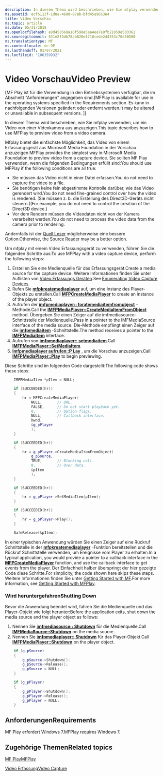 ```yaml
---
description: In diesem Thema wird beschrieben, wie Sie mfplay verwenden, um ein Video von einer Videokamera aus anzuzeigen.
ms.assetid: ecf6113f-1d8e-4680-87ab-bfd45a9663e4
title: Video Vorschau
ms.topic: article
ms.date: 05/31/2018
ms.openlocfilehash: e9d458568a18f598e5aa4ee7e8fb21059e503362
ms.sourcegitcommit: 831e8f3db78ab820e1710cede244553c70e50500
ms.translationtype: MT
ms.contentlocale: de-DE
ms.lasthandoff: 01/07/2021
ms.locfileid: "106359932"
---
```

# <a name="video-preview"></a><span data-ttu-id="64139-103">Video Vorschau</span><span class="sxs-lookup"><span data-stu-id="64139-103">Video Preview</span></span>

<span data-ttu-id="64139-104">\[MF Play ist für die Verwendung in den Betriebssystemen verfügbar, die im Abschnitt "Anforderungen" angegeben sind.</span><span class="sxs-lookup"><span data-stu-id="64139-104">\[MFPlay is available for use in the operating systems specified in the Requirements section.</span></span> <span data-ttu-id="64139-105">Es kann in nachfolgenden Versionen geändert oder entfernt werden.</span><span class="sxs-lookup"><span data-stu-id="64139-105">It may be altered or unavailable in subsequent versions.</span></span> <span data-ttu-id="64139-106">\]</span><span class="sxs-lookup"><span data-stu-id="64139-106">\]</span></span>

<span data-ttu-id="64139-107">In diesem Thema wird beschrieben, wie Sie mfplay verwenden, um ein Video von einer Videokamera aus anzuzeigen.</span><span class="sxs-lookup"><span data-stu-id="64139-107">This topic describes how to use MFPlay to preview video from a video camera.</span></span>

<span data-ttu-id="64139-108">Mfplay bietet die einfachste Möglichkeit, das Video von einem Erfassungsgerät aus Microsoft Media Foundation in der Vorschau anzuzeigen.</span><span class="sxs-lookup"><span data-stu-id="64139-108">MFPlay provides the simplest way in Microsoft Media Foundation to preview video from a capture device.</span></span> <span data-ttu-id="64139-109">Sie sollten MF Play verwenden, wenn die folgenden Bedingungen erfüllt sind:</span><span class="sxs-lookup"><span data-stu-id="64139-109">You should use MFPlay if the following conditions are all true:</span></span>

-   <span data-ttu-id="64139-110">Sie müssen das Video nicht in einer Datei erfassen.</span><span class="sxs-lookup"><span data-stu-id="64139-110">You do not need to capture the video to a file.</span></span>
-   <span data-ttu-id="64139-111">Sie benötigen keine fein abgestimmte Kontrolle darüber, wie das Video gerendert wird.</span><span class="sxs-lookup"><span data-stu-id="64139-111">You do not need fine-grained control over how the video is rendered.</span></span> <span data-ttu-id="64139-112">(Sie müssen z. b. die Erstellung des Direct3D-Geräts nicht steuern.)</span><span class="sxs-lookup"><span data-stu-id="64139-112">(For example, you do not need to control the creation of the Direct3D device.)</span></span>
-   <span data-ttu-id="64139-113">Vor dem Rendern müssen die Videodaten nicht von der Kamera verarbeitet werden.</span><span class="sxs-lookup"><span data-stu-id="64139-113">You do not need to process the video data from the camera prior to rendering.</span></span>

<span data-ttu-id="64139-114">Andernfalls ist der [Quell Leser](source-reader.md) möglicherweise eine bessere Option.</span><span class="sxs-lookup"><span data-stu-id="64139-114">Otherwise, the [Source Reader](source-reader.md) may be a better option.</span></span>

<span data-ttu-id="64139-115">Um mfplay mit einem Video Erfassungsgerät zu verwenden, führen Sie die folgenden Schritte aus:</span><span class="sxs-lookup"><span data-stu-id="64139-115">To use MFPlay with a video capture device, perform the following steps:</span></span>

1.  <span data-ttu-id="64139-116">Erstellen Sie eine Medienquelle für das Erfassungsgerät.</span><span class="sxs-lookup"><span data-stu-id="64139-116">Create a media source for the capture device.</span></span> <span data-ttu-id="64139-117">Weitere Informationen finden Sie unter Auflisten von [Video Erfassungs Geräten](enumerating-video-capture-devices.md).</span><span class="sxs-lookup"><span data-stu-id="64139-117">See [Enumerating Video Capture Devices](enumerating-video-capture-devices.md).</span></span>
2.  <span data-ttu-id="64139-118">Rufen Sie [**mfpkreatemediaplayer**](/windows/desktop/api/mfplay/nf-mfplay-mfpcreatemediaplayer) auf, um eine Instanz des Player-Objekts zu erstellen.</span><span class="sxs-lookup"><span data-stu-id="64139-118">Call [**MFPCreateMediaPlayer**](/windows/desktop/api/mfplay/nf-mfplay-mfpcreatemediaplayer) to create an instance of the player object.</span></span>
3.  <span data-ttu-id="64139-119">Aufrufen der [**imfpmediaplayer:: foratemediaitemfromubject**](/windows/desktop/api/mfplay/nf-mfplay-imfpmediaplayer-createmediaitemfromobject) -Methode.</span><span class="sxs-lookup"><span data-stu-id="64139-119">Call the [**IMFPMediaPlayer::CreateMediaItemFromObject**](/windows/desktop/api/mfplay/nf-mfplay-imfpmediaplayer-createmediaitemfromobject) method.</span></span> <span data-ttu-id="64139-120">Übergeben Sie einen Zeiger auf die imfmediasource-Schnittstelle der Medienquelle.</span><span class="sxs-lookup"><span data-stu-id="64139-120">Pass in a pointer to the IMFMediaSource interface of the media source.</span></span> <span data-ttu-id="64139-121">Die-Methode empfängt einen Zeiger auf die [**imfpmediaitem**](/windows/desktop/api/mfplay/nn-mfplay-imfpmediaitem) -Schnittstelle.</span><span class="sxs-lookup"><span data-stu-id="64139-121">The method receives a pointer to the [**IMFPMediaItem**](/windows/desktop/api/mfplay/nn-mfplay-imfpmediaitem) interface.</span></span>
4.  <span data-ttu-id="64139-122">Aufrufen von [**imfpmediaplayer:: setmediaitem**](/windows/desktop/api/mfplay/nf-mfplay-imfpmediaplayer-setmediaitem).</span><span class="sxs-lookup"><span data-stu-id="64139-122">Call [**IMFPMediaPlayer::SetMediaItem**](/windows/desktop/api/mfplay/nf-mfplay-imfpmediaplayer-setmediaitem).</span></span>
5.  <span data-ttu-id="64139-123">[**Imfpmediaplayer aufrufen::P Lay**](/windows/desktop/api/mfplay/nf-mfplay-imfpmediaplayer-play) , um die Vorschau anzuzeigen.</span><span class="sxs-lookup"><span data-stu-id="64139-123">Call [**IMFPMediaPlayer::Play**](/windows/desktop/api/mfplay/nf-mfplay-imfpmediaplayer-play) to begin previewing.</span></span>

<span data-ttu-id="64139-124">Diese Schritte sind im folgenden Code dargestellt:</span><span class="sxs-lookup"><span data-stu-id="64139-124">The following code shows these steps:</span></span>


```C++
    IMFPMediaItem *pItem = NULL;

    if (SUCCEEDED(hr))
    {
        hr = MFPCreateMediaPlayer(
            NULL,       // URL.
            FALSE,      // Do not start playback yet.
            0,          // Option flags.
            NULL,       // Callback interface.
            hwnd,
            &g_pPlayer
            );
    }

    if (SUCCEEDED(hr))
    {
        hr = g_pPlayer->CreateMediaItemFromObject(
            g_pSource,
            TRUE,       // Blocking call.
            0,          // User data.
            &pItem
            );
    }

    if (SUCCEEDED(hr))
    {
        hr = g_pPlayer->SetMediaItem(pItem);
    }

    if (SUCCEEDED(hr))
    {
        hr = g_pPlayer->Play();
    }

    SafeRelease(&pItem);
```



<span data-ttu-id="64139-125">In einer typischen Anwendung würden Sie einen Zeiger auf eine Rückruf Schnittstelle in der [**mfpkreatemediaplayer**](/windows/desktop/api/mfplay/nf-mfplay-mfpcreatemediaplayer) -Funktion bereitstellen und die Rückruf Schnittstelle verwenden, um Ereignisse vom Player zu erhalten.</span><span class="sxs-lookup"><span data-stu-id="64139-125">In a typical application, you would provide a pointer to a callback interface in the [**MFPCreateMediaPlayer**](/windows/desktop/api/mfplay/nf-mfplay-mfpcreatemediaplayer) function, and use the callback interface to get events from the player.</span></span> <span data-ttu-id="64139-126">Der Einfachheit halber überspringt der hier gezeigte Code diese Schritte.</span><span class="sxs-lookup"><span data-stu-id="64139-126">For simplicity, the code shown here skips these steps.</span></span> <span data-ttu-id="64139-127">Weitere Informationen finden Sie unter [Getting Started with MF](getting-started-with-mfplay.md).</span><span class="sxs-lookup"><span data-stu-id="64139-127">For more information, see [Getting Started with MFPlay](getting-started-with-mfplay.md).</span></span>

### <a name="shutting-down"></a><span data-ttu-id="64139-128">Wird heruntergefahren</span><span class="sxs-lookup"><span data-stu-id="64139-128">Shutting Down</span></span>

<span data-ttu-id="64139-129">Bevor die Anwendung beendet wird, fahren Sie die Medienquelle und das Player-Objekt wie folgt herunter:</span><span class="sxs-lookup"><span data-stu-id="64139-129">Before the application exits, shut down the media source and the player object as follows:</span></span>

1.  <span data-ttu-id="64139-130">Nennen Sie [**imfmediasource:: Shutdown**](/windows/desktop/api/mfidl/nf-mfidl-imfmediasource-shutdown) für die Medienquelle.</span><span class="sxs-lookup"><span data-stu-id="64139-130">Call [**IMFMediaSource::Shutdown**](/windows/desktop/api/mfidl/nf-mfidl-imfmediasource-shutdown) on the media source.</span></span>
2.  <span data-ttu-id="64139-131">Nennen Sie [**imfpmediaplayer:: Shutdown**](/windows/desktop/api/mfplay/nf-mfplay-imfpmediaplayer-shutdown) für das Player-Objekt.</span><span class="sxs-lookup"><span data-stu-id="64139-131">Call [**IMFPMediaPlayer::Shutdown**](/windows/desktop/api/mfplay/nf-mfplay-imfpmediaplayer-shutdown) on the player object.</span></span>


```C++
    if (g_pSource)
    {
        g_pSource->Shutdown();
        g_pSource->Release();
        g_pSource = NULL;
    }

    if (g_pPlayer)
    {
        g_pPlayer->Shutdown();
        g_pPlayer->Release();
        g_pPlayer = NULL;
    }
```



## <a name="requirements"></a><span data-ttu-id="64139-132">Anforderungen</span><span class="sxs-lookup"><span data-stu-id="64139-132">Requirements</span></span>

<span data-ttu-id="64139-133">MF Play erfordert Windows 7.</span><span class="sxs-lookup"><span data-stu-id="64139-133">MFPlay requires Windows 7.</span></span>

## <a name="related-topics"></a><span data-ttu-id="64139-134">Zugehörige Themen</span><span class="sxs-lookup"><span data-stu-id="64139-134">Related topics</span></span>

<dl> <dt>

[<span data-ttu-id="64139-135">MF Play</span><span class="sxs-lookup"><span data-stu-id="64139-135">MFPlay</span></span>](using-mfplay-for-audio-video-playback.md)
</dt> <dt>

[<span data-ttu-id="64139-136">Video Erfassung</span><span class="sxs-lookup"><span data-stu-id="64139-136">Video Capture</span></span>](audio-video-capture.md)
</dt> </dl>

 

 



